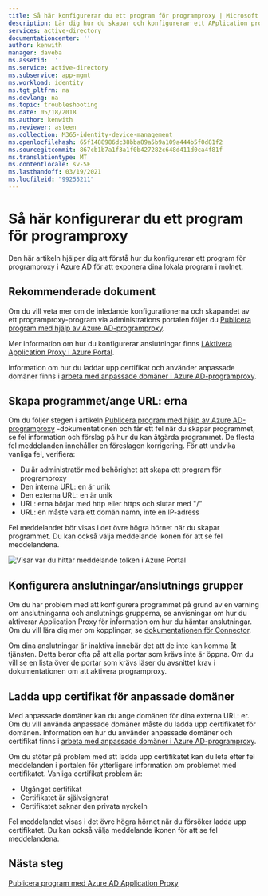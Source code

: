 ```yaml
---
title: Så här konfigurerar du ett program för programproxy | Microsoft Docs
description: Lär dig hur du skapar och konfigurerar ett APplication proxy-program med några enkla steg
services: active-directory
documentationcenter: ''
author: kenwith
manager: daveba
ms.assetid: ''
ms.service: active-directory
ms.subservice: app-mgmt
ms.workload: identity
ms.tgt_pltfrm: na
ms.devlang: na
ms.topic: troubleshooting
ms.date: 05/18/2018
ms.author: kenwith
ms.reviewer: asteen
ms.collection: M365-identity-device-management
ms.openlocfilehash: 65f1488986dc38bba89a5b9a109a444b5f0d81f2
ms.sourcegitcommit: 867cb1b7a1f3a1f0b427282c648d411d0ca4f81f
ms.translationtype: MT
ms.contentlocale: sv-SE
ms.lasthandoff: 03/19/2021
ms.locfileid: "99255211"
---
```

# <a name="how-to-configure-an-application-proxy-application"></a>Så här konfigurerar du ett program för programproxy

Den här artikeln hjälper dig att förstå hur du konfigurerar ett program för programproxy i Azure AD för att exponera dina lokala program i molnet.

## <a name="recommended-documents"></a>Rekommenderade dokument

Om du vill veta mer om de inledande konfigurationerna och skapandet av ett programproxy-program via administrations portalen följer du [Publicera program med hjälp av Azure AD-programproxy](application-proxy-add-on-premises-application.md).

Mer information om hur du konfigurerar anslutningar finns [i Aktivera Application Proxy i Azure Portal](application-proxy-add-on-premises-application.md).

Information om hur du laddar upp certifikat och använder anpassade domäner finns i [arbeta med anpassade domäner i Azure AD-programproxy](application-proxy-configure-custom-domain.md).

## <a name="create-the-applicationsetting-the-urls"></a>Skapa programmet/ange URL: erna

Om du följer stegen i artikeln [Publicera program med hjälp av Azure AD-programproxy](application-proxy-add-on-premises-application.md) -dokumentationen och får ett fel när du skapar programmet, se fel information och förslag på hur du kan åtgärda programmet. De flesta fel meddelanden innehåller en föreslagen korrigering. För att undvika vanliga fel, verifiera:

- Du är administratör med behörighet att skapa ett program för programproxy
- Den interna URL: en är unik
- Den externa URL: en är unik
- URL: erna börjar med http eller https och slutar med "/"
- URL: en måste vara ett domän namn, inte en IP-adress

Fel meddelandet bör visas i det övre högra hörnet när du skapar programmet. Du kan också välja meddelande ikonen för att se fel meddelandena.

![Visar var du hittar meddelande tolken i Azure Portal](./media/application-proxy-config-how-to/error-message.png)

## <a name="configure-connectorsconnector-groups"></a>Konfigurera anslutningar/anslutnings grupper

Om du har problem med att konfigurera programmet på grund av en varning om anslutningarna och anslutnings grupperna, se anvisningar om hur du aktiverar Application Proxy för information om hur du hämtar anslutningar. Om du vill lära dig mer om kopplingar, se [dokumentationen för Connector](application-proxy-connectors.md).

Om dina anslutningar är inaktiva innebär det att de inte kan komma åt tjänsten. Detta beror ofta på att alla portar som krävs inte är öppna. Om du vill se en lista över de portar som krävs läser du avsnittet krav i dokumentationen om att aktivera programproxy.

## <a name="upload-certificates-for-custom-domains"></a>Ladda upp certifikat för anpassade domäner

Med anpassade domäner kan du ange domänen för dina externa URL: er. Om du vill använda anpassade domäner måste du ladda upp certifikatet för domänen. Information om hur du använder anpassade domäner och certifikat finns i [arbeta med anpassade domäner i Azure AD-programproxy](application-proxy-configure-custom-domain.md).

Om du stöter på problem med att ladda upp certifikatet kan du leta efter fel meddelanden i portalen för ytterligare information om problemet med certifikatet. Vanliga certifikat problem är:

- Utgånget certifikat
- Certifikatet är självsignerat
- Certifikatet saknar den privata nyckeln

Fel meddelandet visas i det övre högra hörnet när du försöker ladda upp certifikatet. Du kan också välja meddelande ikonen för att se fel meddelandena.

## <a name="next-steps"></a>Nästa steg

[Publicera program med Azure AD Application Proxy](application-proxy-add-on-premises-application.md)
